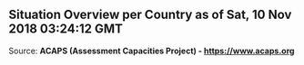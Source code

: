 ## Situation Overview per Country as of Sat, 10 Nov 2018 03:24:12 GMT

Source: **ACAPS (Assessment Capacities Project) - https://www.acaps.org**